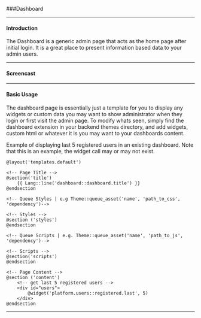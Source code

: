 ###Dashboard

----------

#### Introduction

The Dashboard is a generic admin page that acts as the home page after initial login. It is a great place to present information based data to your admin users.

-----------

#### Screencast

-----------

#### Basic Usage

The dashboard page is essentially just a template for you to display any widgets or custom data you may want to show administrator when they login or first visit the admin page. To modify whats seen, simply find the dashboard extension in your backend themes directory, and add widgets, custom html or whatever it is you may want to your dashboards content.


Example of displaying last 5 registered users in an existing dashboard. Note that this is an example, the widget call may or may not exist.

	@layout('templates.default')

	<!-- Page Title -->
	@section('title')
		{{ Lang::line('dashboard::dashboard.title') }}
	@endsection

	<!-- Queue Styles | e.g Theme::queue_asset('name', 'path_to_css', 'dependency')-->

	<!-- Styles -->
	@section ('styles')
	@endsection

	<!-- Queue Scripts | e.g. Theme::queue_asset('name', 'path_to_js', 'dependency')-->

	<!-- Scripts -->
	@section('scripts')
	@endsection

	<!-- Page Content -->
	@section ('content')
		<!-- get last 5 registered users -->
		<div id="users">
			@widget('platform.users::registered.last', 5)
		</div>
	@endsection


-----------